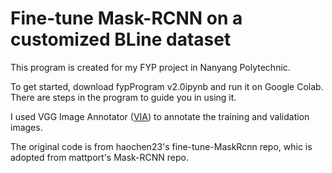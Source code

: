 # Fine-tune Mask-RCNN on a customized BLine dataset
This program is created for my FYP project in Nanyang Polytechnic.

To get started, download fypProgram v2.0ipynb and run it on Google Colab.
There are steps in the program to guide you in using it.

I used VGG Image Annotator ([VIA](http://www.robots.ox.ac.uk/~vgg/software/via/)) to annotate the training and validation images.

The original code is from haochen23's fine-tune-MaskRcnn repo, whic is adopted from mattport's Mask-RCNN repo.
